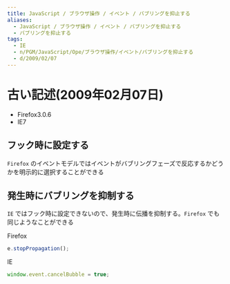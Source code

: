 ```yaml
---
title: JavaScript / ブラウザ操作 / イベント / バブリングを抑止する
aliases:
  - JavaScript / ブラウザ操作 / イベント / バブリングを抑止する
  - バブリングを抑止する
tags:
  - IE
  - n/PGM/JavaScript/Ope/ブラウザ操作/イベント/バブリングを抑止する
  - d/2009/02/07
---
```










古い記述(2009年02月07日)
================================================================================

- Firefox3.0.6
- IE7



フック時に設定する
--------------------------------------------------------------------------------
`Firefox` のイベントモデルではイベントがバブリングフェーズで反応するかどうかを明示的に選択することができる


発生時にバブリングを抑制する
--------------------------------------------------------------------------------
`IE` ではフック時に設定できないので、発生時に伝播を抑制する。`Firefox` でも同じようなことができる

Firefox

```javascript
e.stopPropagation();
```

IE   

```javascript
window.event.cancelBubble = true;
```

